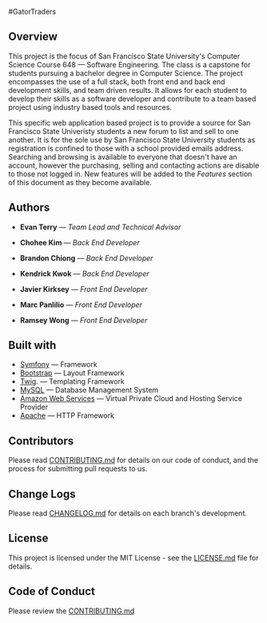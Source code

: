 #GatorTraders

## Overview

This project is the focus of San Francisco State University's Computer Science Course 648 — Software Engineering. The class is a capstone for students pursuing a bachelor degree in Computer Science. The project encompasses the use of a full stack, both front end and back end development skills, and team driven results. It allows for each student to develop their skills as a software developer and contribute to a team based project using industry based tools and resources.

This specific web application based project is to provide a source for San Francisco State Univeristy students a new forum to list and sell to one another. It is for the sole use by San Francisco State University students as registration is confined to those with a school provided emails address. Searching and browsing is available to everyone that doesn't have an account, however the purchasing, selling and contacting actions are disable to those not logged in. New features will be added to the *Features* section of this document as they become available.

## Authors

* **Evan Terry**        —     *Team Lead and Technical Advisor*

* **Chohee Kim**        —     *Back End Developer*
 
* **Brandon Chiong**    —     *Back End Developer*
 
* **Kendrick Kwok**     —     *Back End Developer*
 
* **Javier Kirksey**    —     *Front End Developer*
 
* **Marc Panlilio**     —     *Front End Developer*
 
* **Ramsey Wong**       —     *Front End Developer*

## Built with
* [Symfony](http://symfony.com)   —    Framework
* [Bootstrap](http://getbootstrap.com)   —    Layout Framework
* [Twig](http://twig.sensiolabs.org).   —    Templating Framework
* [MySQL](https://www.mysql.com)    —    Database Management System
* [Amazon Web Services](http://aws.amazon.com)    —    Virtual Private Cloud and Hosting Service Provider
* [Apache](https://www.apache.org)    —    HTTP Framework

## Contributors

Please read [CONTRIBUTING.md](https://gist.github.com/gatortraders/CONTRIBUTING.md) for details on our code of conduct, and the process for submitting pull requests to us.

## Change Logs
Please read [CHANGELOG.md](https://gist.github.com/gatortraders/CHANGELOG.md) for details on each branch's development.

## License

This project is licensed under the MIT License - see the [LICENSE.md](https://gist.github.com/evanterry/gatortraders/LICENSE.md) file for details.

## Code of Conduct
Please review the [CONTRIBUTING.md](https://gist.github.com/evanterry/gatortraders/CONTRIBUTING.md)